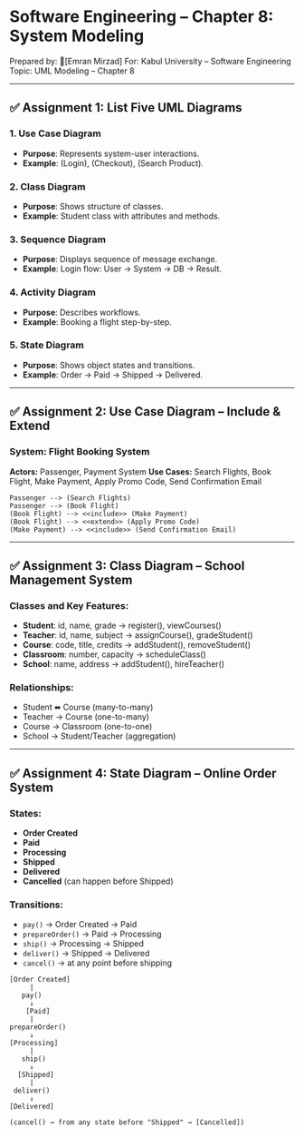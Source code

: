 # Software Engineering – Chapter 8: System Modeling



Prepared by: \[ٍEmran Mirzad]
For: Kabul University – Software Engineering
Topic: UML Modeling – Chapter 8

---

## ✅ Assignment 1: List Five UML Diagrams

### 1. **Use Case Diagram**

* **Purpose**: Represents system-user interactions.
* **Example**: (Login), (Checkout), (Search Product).

### 2. **Class Diagram**

* **Purpose**: Shows structure of classes.
* **Example**: Student class with attributes and methods.

### 3. **Sequence Diagram**

* **Purpose**: Displays sequence of message exchange.
* **Example**: Login flow: User → System → DB → Result.

### 4. **Activity Diagram**

* **Purpose**: Describes workflows.
* **Example**: Booking a flight step-by-step.

### 5. **State Diagram**

* **Purpose**: Shows object states and transitions.
* **Example**: Order → Paid → Shipped → Delivered.

---

## ✅ Assignment 2: Use Case Diagram – Include & Extend

### System: Flight Booking System

**Actors:** Passenger, Payment System
**Use Cases:** Search Flights, Book Flight, Make Payment, Apply Promo Code, Send Confirmation Email

```plaintext
Passenger --> (Search Flights)
Passenger --> (Book Flight)
(Book Flight) --> <<include>> (Make Payment)
(Book Flight) --> <<extend>> (Apply Promo Code)
(Make Payment) --> <<include>> (Send Confirmation Email)
```

---

## ✅ Assignment 3: Class Diagram – School Management System

### Classes and Key Features:

* **Student**: id, name, grade → register(), viewCourses()
* **Teacher**: id, name, subject → assignCourse(), gradeStudent()
* **Course**: code, title, credits → addStudent(), removeStudent()
* **Classroom**: number, capacity → scheduleClass()
* **School**: name, address → addStudent(), hireTeacher()

### Relationships:

* Student ⬌ Course (many-to-many)
* Teacher → Course (one-to-many)
* Course → Classroom (one-to-one)
* School → Student/Teacher (aggregation)

---

## ✅ Assignment 4: State Diagram – Online Order System

### States:

* **Order Created**
* **Paid**
* **Processing**
* **Shipped**
* **Delivered**
* **Cancelled** (can happen before Shipped)

### Transitions:

* `pay()` → Order Created → Paid
* `prepareOrder()` → Paid → Processing
* `ship()` → Processing → Shipped
* `deliver()` → Shipped → Delivered
* `cancel()` → at any point before shipping

```plaintext
[Order Created]
     |
   pay()
     ↓
    [Paid]
     |
prepareOrder()
     ↓
[Processing]
     |
   ship()
     ↓
  [Shipped]
     |
 deliver()
     ↓
[Delivered]

(cancel() → from any state before "Shipped" → [Cancelled])
```




